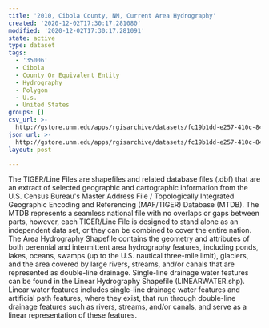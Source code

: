```yaml
---
title: '2010, Cibola County, NM, Current Area Hydrography'
created: '2020-12-02T17:30:17.281080'
modified: '2020-12-02T17:30:17.281091'
state: active
type: dataset
tags:
  - '35006'
  - Cibola
  - County Or Equivalent Entity
  - Hydrography
  - Polygon
  - U.s.
  - United States
groups: []
csv_url: >-
  http://gstore.unm.edu/apps/rgisarchive/datasets/fc19b1dd-e257-410c-8496-7e9d2d9ea347/tl_2010_35006_areawater.derived.csv
json_url: >-
  http://gstore.unm.edu/apps/rgisarchive/datasets/fc19b1dd-e257-410c-8496-7e9d2d9ea347/tl_2010_35006_areawater.derived.json
layout: post

---
```

The TIGER/Line Files are shapefiles and related database files (.dbf) that are an extract of selected geographic and cartographic information from the U.S. Census Bureau's Master Address File / Topologically Integrated Geographic Encoding and Referencing (MAF/TIGER) Database (MTDB).  The MTDB represents a seamless national file with no overlaps or gaps between parts, however, each TIGER/Line File is designed to stand alone as an independent data set, or they can be combined to cover the entire nation.  The Area Hydrography Shapefile contains the geometry and attributes of both perennial and intermittent area hydrography features, including ponds, lakes, oceans, swamps (up to the U.S. nautical three-mile limit), glaciers, and the area covered by large rivers, streams, and/or canals that are represented as double-line drainage.  Single-line drainage water features can be found in the Linear Hydrography Shapefile (LINEARWATER.shp).  Linear water features includes single-line drainage water features and artificial path features, where they exist, that run through double-line drainage features such as rivers, streams, and/or canals, and serve as a linear representation of these features.  

